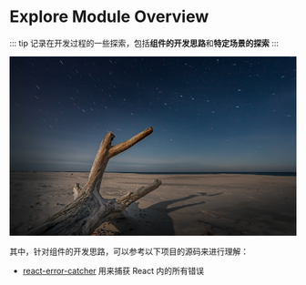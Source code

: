 # Explore Module Overview

::: tip
记录在开发过程的一些探索，包括**组件的开发思路**和**特定场景的探索**
:::

<img src="./assets/explore.jpg" alt="explore" />

其中，针对组件的开发思路，可以参考以下项目的源码来进行理解：

- [react-error-catcher](https://github.com/Y-lonelY/react-error-catcher) 用来捕获 React 内的所有错误